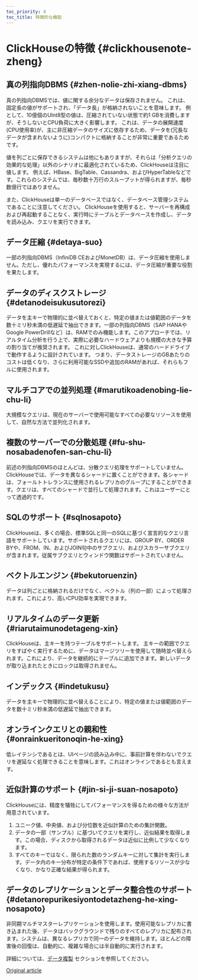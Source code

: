 ```yaml
---
toc_priority: 4
toc_title: 特徴的な機能
---
```


# ClickHouseの特徴 {#clickhousenote-zheng}

## 真の列指向DBMS {#zhen-nolie-zhi-xiang-dbms}

真の列指向DBMSでは、値に関する余分なデータは保存されません。 これは、固定長の値がサポートされ、「データ長」が格納されないことを意味します。 例として、10億個のUInt8型の値は、圧縮されていない状態で約1 GBを消費しますが、そうしないとCPU負荷に大きく影響します。 これは、データの展開速度(CPU使用率)が、主に非圧縮データのサイズに依存するため、データを(冗長なデータが含まれないように)コンパクトに格納することが非常に重要であるためです。

値を列ごとに保存できるシステムは他にもありますが、それらは「分析クエリの効果的な処理」以外のシナリオに最適化されているため、ClickHouseは注目に値します。 例えば、HBase、BigTable、Cassandra、およびHyperTableなどです。これらのシステムでは、毎秒数十万行のスループットが得られますが、毎秒数億行ではありません。

また、ClickHouseは単一のデータベースではなく、データベース管理システムであることに注意してください。 ClickHouseを使用すると、サーバーを再構成および再起動することなく、実行時にテーブルとデータベースを作成し、データを読み込み、クエリを実行できます。

## データ圧縮 {#detaya-suo}

一部の列指向DBMS（InfiniDB CEおよびMonetDB）は、データ圧縮を使用しません。ただし、優れたパフォーマンスを実現するには、データ圧縮が重要な役割を果たします。

## データのディスクストレージ {#detanodeisukusutorezi}

データを主キーで物理的に並べ替えておくと、特定の値または値範囲のデータを数十ミリ秒未満の低遅延で抽出できます。一部の列指向DBMS（SAP HANAやGoogle PowerDrillなど）は、RAMでのみ機能します。このアプローチでは、リアルタイム分析を行う上で、実際に必要なハードウェアよりも規模の大きな予算の割り当てが推奨されます。 これに対しClickHouseは、通常のハードドライブで動作するように設計されています。 つまり、データストレージのGBあたりのコストは低くなり、さらに利用可能なSSDや追加のRAMがあれば、それらもフルに使用されます。

## マルチコアでの並列処理 {#marutikoadenobing-lie-chu-li}

大規模なクエリは、現在のサーバーで使用可能なすべての必要なリソースを使用して、自然な方法で並列化されます。

## 複数のサーバーでの分散処理 {#fu-shu-nosabadenofen-san-chu-li}

前述の列指向DBMSのほとんどは、分散クエリ処理をサポートしていません。 ClickHouseでは、データを異なるシャードに置くことができます。各シャードは、フォールトトレランスに使用されるレプリカのグループにすることができます。クエリは、すべてのシャードで並行して処理されます。これはユーザーにとって透過的です。

## SQLのサポート {#sqlnosapoto}

ClickHouseは、多くの場合、標準SQLと同一のSQLに基づく宣言的なクエリ言語をサポートしています。サポートされるクエリには、GROUP BY、ORDER BYや、FROM、IN、およびJOIN句中のサブクエリ、およびスカラーサブクエリが含まれます。従属サブクエリとウィンドウ関数はサポートされていません。

## ベクトルエンジン {#bekutoruenzin}

データは列ごとに格納されるだけでなく、ベクトル（列の一部）によって処理されます。これにより、高いCPU効率を実現できます。

## リアルタイムのデータ更新 {#riarutaimunodetageng-xin}

ClickHouseは、主キーを持つテーブルをサポートします。 主キーの範囲でクエリをすばやく実行するために、データはマージツリーを使用して随時並べ替えられます。これにより、データを継続的にテーブルに追加できます。新しいデータが取り込まれたときにロックは取得されません。

## インデックス {#indetukusu}

データを主キーで物理的に並べ替えることにより、特定の値または値範囲のデータを数十ミリ秒未満の低遅延で抽出できます。

## オンラインクエリとの親和性 {#onrainkueritonoqin-he-xing}

低レイテンシであるとは、UIページの読み込み中に、事前計算を伴わないでクエリを遅延なく処理できることを意味します。これはオンラインであるとも言えます。

## 近似計算のサポート {#jin-si-ji-suan-nosapoto}

ClickHouseには、精度を犠牲にしてパフォーマンスを得るための様々な方法が用意されています。

1.  ユニーク値、中央値、および分位数を近似計算のための集計関数。
2.  データの一部（サンプル）に基づいてクエリを実行し、近似結果を取得します。この場合、ディスクから取得されるデータは近似に比例して少なくなります。
3.  すべてのキーではなく、限られた数のランダムキーに対して集計を実行します。データ内のキー分布が特定の条件下であれば、使用するリソースが少なくなり、かなり正確な結果が得られます。

## データのレプリケーションとデータ整合性のサポート {#detanorepurikesiyontodetazheng-he-xing-nosapoto}

非同期マルチマスターレプリケーションを使用します。使用可能なレプリカに書き込まれた後、データはバックグラウンドで残りのすべてのレプリカに配布されます。システムは、異なるレプリカで同一のデータを維持します。ほとんどの障害後の回復は、自動的に、複雑な場合には半自動的に実行されます。

詳細については、[データ複製](../engines/table_engines/mergetree_family/replication.md) セクションを参照してください。

[Original article](https://clickhouse.yandex/docs/en/introduction/distinctive_features/) <!--hide-->
